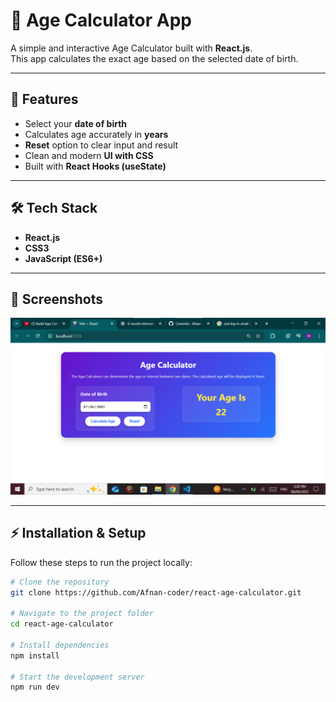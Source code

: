 # 🎉 Age Calculator App  

A simple and interactive Age Calculator built with **React.js**.  
This app calculates the exact age based on the selected date of birth.  

---

## 🚀 Features  
- Select your **date of birth**  
- Calculates age accurately in **years**  
- **Reset** option to clear input and result  
- Clean and modern **UI with CSS**  
- Built with **React Hooks (useState)**  

---

## 🛠️ Tech Stack  
- **React.js**  
- **CSS3**  
- **JavaScript (ES6+)**  

---

## 📸 Screenshots  
![App Screenshot](public/screenshot.png)  

---


## ⚡ Installation & Setup  
Follow these steps to run the project locally:  

```bash
# Clone the repository
git clone https://github.com/Afnan-coder/react-age-calculator.git

# Navigate to the project folder
cd react-age-calculator

# Install dependencies
npm install

# Start the development server
npm run dev

